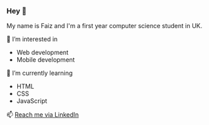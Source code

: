 ### Hey 👋
My name is Faiz and I'm a first year computer science student in UK.

🔭 I’m interested in
- Web development
- Mobile development

🌱 I’m currently learning
- HTML
- CSS
- JavaScript

📫 [Reach me via LinkedIn](linkedin.com/in/wan-amir-faiz-w-69155021b/)

<!---
a-deeko/a-deeko is a ✨ special ✨ repository because its `README.md` (this file) appears on your GitHub profile.
You can click the Preview link to take a look at your changes.
--->
